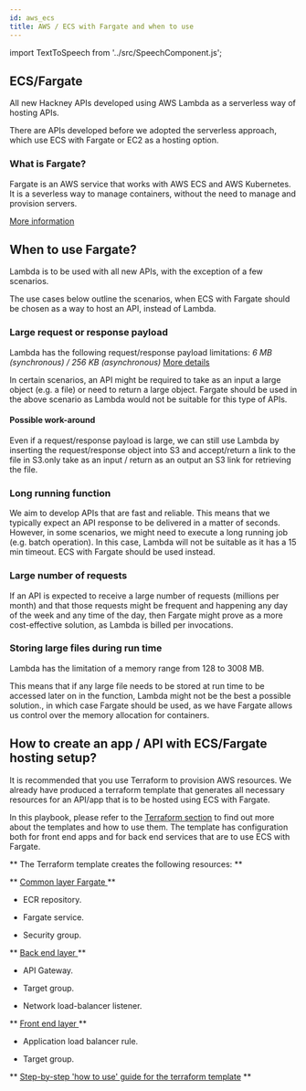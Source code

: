 ```yaml
---
id: aws_ecs
title: AWS / ECS with Fargate and when to use
---
```


import TextToSpeech from '../src/SpeechComponent.js';

<TextToSpeech>

## ECS/Fargate

All new Hackney APIs developed using AWS Lambda as a serverless way of hosting APIs.

There are APIs developed before we adopted the serverless approach, which use ECS with Fargate or EC2 as a hosting option.

### What is Fargate?

Fargate is an AWS service that works with AWS ECS and AWS Kubernetes. It is a severless way to manage containers, without the need to manage and provision servers.

[More information](https://aws.amazon.com/fargate/)

##  When to use Fargate?

Lambda is to be used with all new APIs, with the exception of a few scenarios.

The use cases below outline the scenarios, when ECS with Fargate should be chosen as a way to host an API, instead of Lambda.

### Large request or response payload

Lambda has the following request/response payload limitations: _6 MB (synchronous) / 256 KB (asynchronous)_ [More details](https://docs.aws.amazon.com/lambda/latest/dg/gettingstarted-limits.html)

In certain scenarios, an API might be required to take as an input a large object (e.g. a file) or need to return a large object. Fargate should be used in the above scenario as Lambda would not be suitable for this type of APIs.

#### Possible work-around

Even if a request/response payload is large, we can still use Lambda by inserting the request/response object into S3 and accept/return a link to the file in S3.only take as an input / return as an output an S3 link for retrieving the file.

### Long running function

We aim to develop APIs that are fast and reliable. This means that we typically expect an API response to be delivered in a matter of seconds.
However, in some scenarios, we might need to execute a long running job (e.g. batch operation). In this case, Lambda will not be suitable as it has a 15 min timeout. ECS with Fargate should be used instead.

### Large number of requests

If an API is expected to receive a large number of requests (millions per month) and that those requests might be frequent and happening any day of the week and any time of the day, then Fargate might prove as a more cost-effective solution, as Lambda is billed per invocations.

### Storing large files during run time
Lambda has the limitation of a memory range from 128 to 3008 MB.

This means that if any large file needs to be stored at run time to be accessed later on in the function, Lambda might not be the best a possible solution., in which case Fargate should be used, as we have  Fargate allows us control over the memory allocation for containers.

## How to create an app / API with ECS/Fargate hosting setup?

It is recommended that you use Terraform to provision AWS resources. We already have produced a terraform template that generates all necessary resources for an API/app that is to be hosted using ECS with Fargate.

In this playbook, please refer to the [Terraform section](/infrastructure) to find out more about the templates and how to use them. The template has configuration both for front end apps and for back end services that are to use ECS with Fargate.

** The Terraform template creates the following resources: **

**  <u> Common layer Fargate  </u> **

  - ECR repository.

  - Fargate service.

  - Security group.

** <u> Back end layer </u> **

  - API Gateway.

  - Target group.

  - Network load-balancer listener.

** <u> Front end layer </u> **

  - Application load balancer rule.

  - Target group.


** [Step-by-step 'how to use' guide for the terraform template](https://docs.google.com/document/d/1Wwj0HTBuSPjQ0ym9dtnGc7pM4x4cfA7OsAbr4YVnsWI/edit#heading=h.bbczall7icfy
) **

</TextToSpeech>